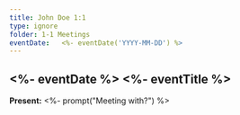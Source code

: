 ```yaml
---
title: John Doe 1:1
type: ignore
folder: 1-1 Meetings
eventDate:   <%- eventDate('YYYY-MM-DD') %>
---
```

## <%- eventDate %> <%- eventTitle %>
**Present:** <%- prompt("Meeting with?") %>


